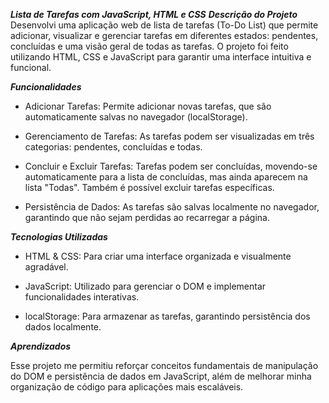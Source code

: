***Lista de Tarefas com JavaScript, HTML e CSS***
***Descrição do Projeto***
Desenvolvi uma aplicação web de lista de tarefas (To-Do List) que permite adicionar,
visualizar e gerenciar tarefas em diferentes estados: pendentes, concluídas e uma visão
geral de todas as tarefas. O projeto foi feito utilizando HTML, CSS e JavaScript para garantir
uma interface intuitiva e funcional.

***Funcionalidades***
- Adicionar Tarefas: Permite adicionar novas tarefas, que são automaticamente salvas no
navegador (localStorage).

- Gerenciamento de Tarefas: As tarefas podem ser visualizadas em três categorias:
pendentes, concluídas e todas.

- Concluir e Excluir Tarefas: Tarefas podem ser concluídas, movendo-se automaticamente
para a lista de concluídas, mas ainda aparecem na lista &quot;Todas&quot;. Também é possível excluir
tarefas específicas.

- Persistência de Dados: As tarefas são salvas localmente no navegador, garantindo que não
sejam perdidas ao recarregar a página.

***Tecnologias Utilizadas***

- HTML &amp; CSS: Para criar uma interface organizada e visualmente agradável.
  
- JavaScript: Utilizado para gerenciar o DOM e implementar funcionalidades interativas.
  
- localStorage: Para armazenar as tarefas, garantindo persistência dos dados localmente.
  
***Aprendizados***

Esse projeto me permitiu reforçar conceitos fundamentais de manipulação do DOM e
persistência de dados em JavaScript, além de melhorar minha organização de código para
aplicações mais escaláveis.
